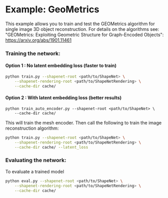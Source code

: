 # Example: GeoMetrics
This example allows you to train and test the GEOMetrics algorithm for 
single image 3D object reconstruction. For details on the algorithms see: 
"GEOMetrics: Exploiting Geometric Structure for Graph-Encoded Objects": 
https://arxiv.org/abs/1901.11461


### Training the network:

#### Option 1 : No latent embedding loss (faster to train)
```bash
python train.py --shapenet-root <path/to/ShapeNet> \
    --shapenet-rendering-root <path/to/ShapeNetRendering> \
    --cache-dir cache/
```


#### Option 2 : With latent embedding loss (better results)
```
python train_auto_encoder.py --shapenet-root <path/to/ShapeNet> \
    --cache-dir cache/
```
This will train the mesh encoder. Then call the following to train the image 
reconstruction algorithm: 
```bash
python train.py --shapenet-root <path/to/ShapeNet> \
    --shapenet-rendering-root <path/to/ShapeNetRendering> \
    --cache-dir cache/ --latent_loss
```

### Evaluating the network: 

To evaluate a trained model
```bash
python eval.py --shapenet-root <path/to/ShapeNet> \
    --shapenet-rendering-root <path/to/ShapeNetRendering> \
    --cache-dir cache/
```
